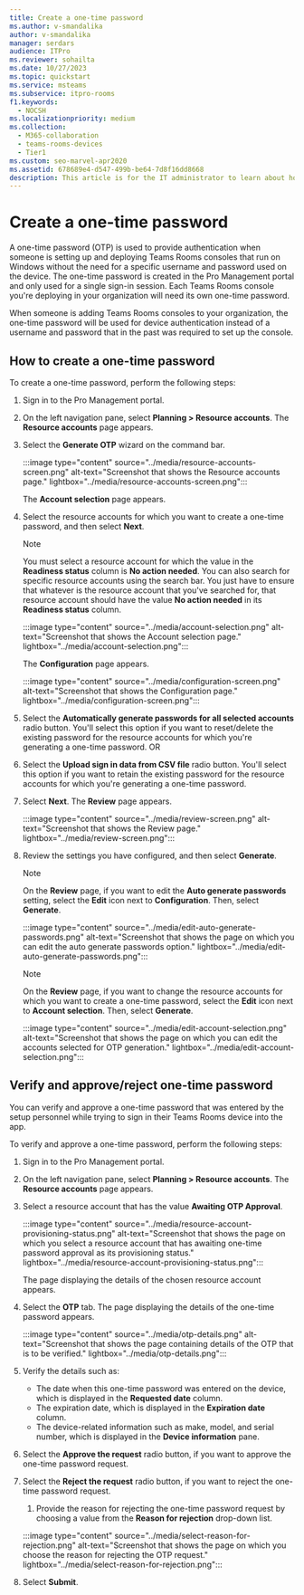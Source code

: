 ```yaml
---
title: Create a one-time password
ms.author: v-smandalika
author: v-smandalika
manager: serdars
audience: ITPro
ms.reviewer: sohailta
ms.date: 10/27/2023
ms.topic: quickstart
ms.service: msteams
ms.subservice: itpro-rooms
f1.keywords: 
  - NOCSH
ms.localizationpriority: medium
ms.collection: 
  - M365-collaboration
  - teams-rooms-devices
  - Tier1
ms.custom: seo-marvel-apr2020
ms.assetid: 678689e4-d547-499b-be64-7d8f16dd8668
description: This article is for the IT administrator to learn about how to create a one-time password that will be shared with the system installer personnel.
---
```


# Create a one-time password

A one-time password (OTP) is used to provide authentication when someone is setting up and deploying Teams Rooms consoles that run on Windows without the need for a specific username and password used on the device. The one-time password is created in the Pro Management portal and only used for a single sign-in session. Each Teams Rooms console you're deploying in your organization will need its own one-time password.

When someone is adding Teams Rooms consoles to your organization, the one-time password will be used for device authentication instead of a username and password that in the past was required to set up the console.

## How to create a one-time password

To create a one-time password, perform the following steps:

1. Sign in to the Pro Management portal.
1. On the left navigation pane, select **Planning > Resource accounts**. The **Resource accounts** page appears.
1. Select the **Generate OTP** wizard on the command bar.

   :::image type="content" source="../media/resource-accounts-screen.png" alt-text="Screenshot that shows the Resource accounts page." lightbox="../media/resource-accounts-screen.png":::

   The **Account selection** page appears.

1. Select the resource accounts for which you want to create a one-time password, and then select **Next**.

   > [!NOTE]
   > You must select a resource account for which the value in the **Readiness status** column is **No action needed**.
   > You can also search for specific resource accounts using the search bar. You just have to ensure that whatever is the resource account that you've searched for, that resource account should have the value **No action needed** in its **Readiness status** column.

   :::image type="content" source="../media/account-selection.png" alt-text="Screenshot that shows the Account selection page." lightbox="../media/account-selection.png":::

   The **Configuration** page appears.

   :::image type="content" source="../media/configuration-screen.png" alt-text="Screenshot that shows the Configuration page." lightbox="../media/configuration-screen.png":::
  
1. Select the **Automatically generate passwords for all selected accounts** radio button. You'll select this option if you want to reset/delete the existing password for the resource accounts for which you're generating a one-time password.
   OR
1. Select the **Upload sign in data from CSV file** radio button. You'll select this option if you want to retain the existing password for the resource accounts for which you're generating a one-time password.
1. Select **Next**. The **Review** page appears.

   :::image type="content" source="../media/review-screen.png" alt-text="Screenshot that shows the Review page." lightbox="../media/review-screen.png":::

1. Review the settings you have configured, and then select **Generate**.

   > [!NOTE]
   > On the **Review** page, if you want to edit the **Auto generate passwords** setting, select the **Edit** icon next to **Configuration**. Then, select **Generate**.

     :::image type="content" source="../media/edit-auto-generate-passwords.png" alt-text="Screenshot that shows the page on which you can edit the auto generate passwords option." lightbox="../media/edit-auto-generate-passwords.png":::

   > [!NOTE]
   > On the **Review** page, if you want to change the resource accounts for which you want to create a one-time password, select the **Edit** icon next to **Account selection**. Then, select **Generate**.

     :::image type="content" source="../media/edit-account-selection.png" alt-text="Screenshot that shows the page on which you can edit the accounts selected for OTP generation." lightbox="../media/edit-account-selection.png":::

## Verify and approve/reject one-time password

You can verify and approve a one-time password that was entered by the setup personnel while trying to sign in their Teams Rooms device into the app.

To verify and approve a one-time password, perform the following steps:

1. Sign in to the Pro Management portal.
1. On the left navigation pane, select **Planning > Resource accounts**. The **Resource accounts** page appears.
1. Select a resource account that has the value **Awaiting OTP Approval**.

   :::image type="content" source="../media/resource-account-provisioning-status.png" alt-text="Screenshot that shows the page on which you select a resource account that has awaiting one-time password approval as its provisioning status." lightbox="../media/resource-account-provisioning-status.png":::

   The page displaying the details of the chosen resource account appears.

1. Select the **OTP** tab. The page displaying the details of the one-time password appears.

   :::image type="content" source="../media/otp-details.png" alt-text="Screenshot that shows the page containing details of the OTP that is to be verified." lightbox="../media/otp-details.png":::
  
1. Verify the details such as:
   - The date when this one-time password was entered on the device, which is displayed in the **Requested date** column.
   - The expiration date, which is displayed in the **Expiration date** column.
   - The device-related information such as make, model, and serial number, which is displayed in the **Device information** pane.
1. Select the **Approve the request** radio button, if you want to approve the one-time password request.
1. Select the **Reject the request** radio button, if you want to reject the one-time password request.
    1. Provide the reason for rejecting the one-time password request by choosing a value from the **Reason for rejection** drop-down list.

   :::image type="content" source="../media/select-reason-for-rejection.png" alt-text="Screenshot that shows the page on which you choose the reason for rejecting the OTP request." lightbox="../media/select-reason-for-rejection.png":::

1. Select **Submit**.
